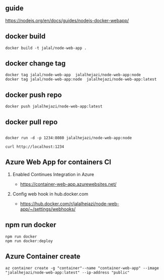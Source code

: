 ## guide

https://nodejs.org/en/docs/guides/nodejs-docker-webapp/


## docker build 

```
docker build -t jalal/node-web-app .

```


## docker change tag

```
docker tag jalal/node-web-app  jalalhejazi/node-web-app:node
docker tag jalal/node-web-app:node  jalalhejazi/node-web-app:latest

```


## docker push repo 

```
docker push jalalhejazi/node-web-app:latest

```


## docker pull repo 

```

docker run -d -p 1234:8080 jalalhejazi/node-web-app:node

curl http://localhost:1234

```
 
 

## Azure Web App for containers CI


1. Enabled Continues Integration in Azure
    * https://container-web-app.azurewebsites.net/

2. Config web hook in hub.docker.com
    * https://hub.docker.com/r/jalalhejazi/node-web-app/~/settings/webhooks/



## npm run docker

```
npm run docker
npm run docker:deploy
```


## Azure Container create

```
az container create -g "container"--name "container-web-app" --image "jalalhejazi/node-web-app:latest" --ip-address "public"

``` 